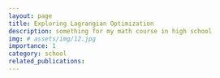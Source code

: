 ```yaml
---
layout: page
title: Exploring Lagrangian Optimization
description: something for my math course in high school
img: # assets/img/12.jpg
importance: 1
category: school
related_publications:
---
```


